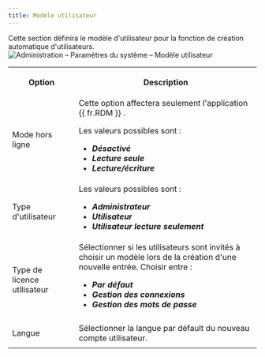```yaml
---
title: Modèle utilisateur
---
```

Cette section définira le modèle d'utilisateur pour la fonction de création automatique d'utilisateurs.  
![Administration – Paramètres du système – Modèle utilisateur](/img/fr/server/ServerOp8033.png) 

<table>
	<tr>
		<th>

Option 
		</th>
		<th>
Description 
		</th>
	</tr>
	<tr>
		<td>
Mode hors ligne 
		</td>
		<td>
Cette option affectera seulement l'application {{ fr.RDM }} .  

Les valeurs possibles sont :  

* ***Désactivé*** 
* ***Lecture seule*** 
* ***Lecture/écriture*** 
		</td>
	</tr>
	<tr>
		<td>
Type d'utilisateur 
		</td>
		<td>
Les valeurs possibles sont :  

* ***Administrateur*** 
* ***Utilisateur*** 
* ***Utilisateur lecture seulement*** 
		</td>
	</tr>
	<tr>
		<td>
Type de licence utilisateur 
		</td>
		<td>
Sélectionner si les utilisateurs sont invités à choisir un modèle lors de la création d'une nouvelle entrée. Choisir entre :  

* ***Par défaut*** 
* ***Gestion des connexions*** 
* ***Gestion des mots de passe*** 
		</td>
	</tr>
	<tr>
		<td>
Langue 
		</td>
		<td>
Sélectionner la langue par défault du nouveau compte utilisateur. 
		</td>
	</tr>
</table>


